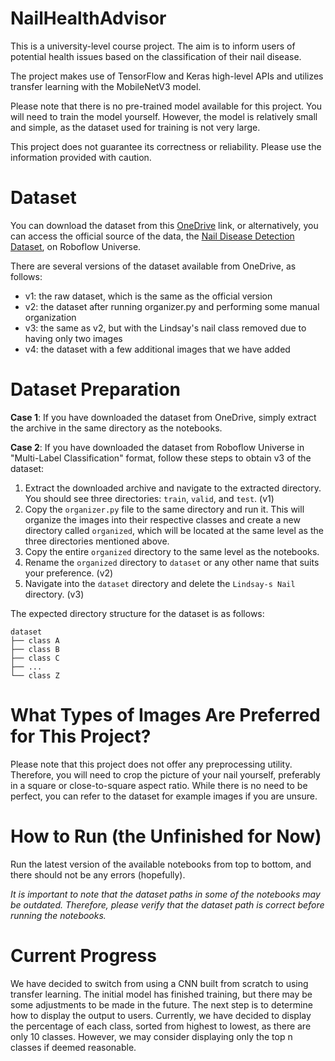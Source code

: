 # NailHealthAdvisor
This is a university-level course project. The aim is to inform users of potential health issues based on the classification of their nail disease.

The project makes use of TensorFlow and Keras high-level APIs and utilizes transfer learning with the MobileNetV3 model.

Please note that there is no pre-trained model available for this project. You will need to train the model yourself. However, the model is relatively small and simple, as the dataset used for training is not very large.

This project does not guarantee its correctness or reliability. Please use the information provided with caution.


# Dataset
You can download the dataset from this [OneDrive](https://1drv.ms/u/s!AsGDCQXYI6yYgbIGAXt1h7tsuj3dSA?e=0JpNt1) link, or alternatively, you can access the official source of the data, the [Nail Disease Detection Dataset](https://universe.roboflow.com/knm/nail-disease-detection-mxoqy), on Roboflow Universe.

There are several versions of the dataset available from OneDrive, as follows:
* v1: the raw dataset, which is the same as the official version
* v2: the dataset after running organizer.py and performing some manual organization
* v3: the same as v2, but with the Lindsay's nail class removed due to having only two images
* v4: the dataset with a few additional images that we have added


# Dataset Preparation
**Case 1**: If you have downloaded the dataset from OneDrive, simply extract the archive in the same directory as the notebooks.

**Case 2**: If you have downloaded the dataset from Roboflow Universe in "Multi-Label Classification" format, follow these steps to obtain v3 of the dataset:

1. Extract the downloaded archive and navigate to the extracted directory. You should see three directories: `train`, `valid`, and `test`. (v1)
2. Copy the `organizer.py` file to the same directory and run it. This will organize the images into their respective classes and create a new directory called `organized`, which will be located at the same level as the three directories mentioned above.
3. Copy the entire `organized` directory to the same level as the notebooks.
4. Rename the `organized` directory to `dataset` or any other name that suits your preference. (v2)
5. Navigate into the `dataset` directory and delete the `Lindsay-s Nail` directory. (v3)

The expected directory structure for the dataset is as follows:
```
dataset
├── class A
├── class B
├── class C
├── ...
└── class Z
```


# What Types of Images Are Preferred for This Project?
Please note that this project does not offer any preprocessing utility. Therefore, you will need to crop the picture of your nail yourself, preferably in a square or close-to-square aspect ratio. While there is no need to be perfect, you can refer to the dataset for example images if you are unsure.


# How to Run (the Unfinished for Now)
Run the latest version of the available notebooks from top to bottom, and there should not be any errors (hopefully).

*It is important to note that the dataset paths in some of the notebooks may be outdated. Therefore, please verify that the dataset path is correct before running the notebooks.*


# Current Progress
We have decided to switch from using a CNN built from scratch to using transfer learning. The initial model has finished training, but there may be some adjustments to be made in the future. The next step is to determine how to display the output to users. Currently, we have decided to display the percentage of each class, sorted from highest to lowest, as there are only 10 classes. However, we may consider displaying only the top n classes if deemed reasonable.

